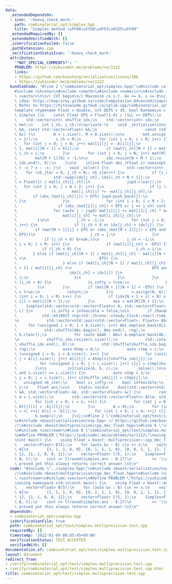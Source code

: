 ```yaml
---
data:
  _extendedDependsOn:
  - icon: ':heavy_check_mark:'
    path: combinatorial_opt/simplex.hpp
    title: "Simplex method \uFF08\u5358\u4F53\u6CD5\uFF09"
  _extendedRequiredBy: []
  _extendedVerifiedWith: []
  _isVerificationFailed: false
  _pathExtension: cpp
  _verificationStatusIcon: ':heavy_check_mark:'
  attributes:
    '*NOT_SPECIAL_COMMENTS*': ''
    PROBLEM: https://yukicoder.me/problems/no/1122
    links:
    - https://github.com/boostorg/serialization/issues/186
    - https://yukicoder.me/problems/no/1122
  bundledCode: "#line 2 \"combinatorial_opt/simplex.hpp\"\n#include <algorithm>\n\
    #include <chrono>\n#include <cmath>\n#include <numeric>\n#include <random>\n#include\
    \ <vector>\n\n// CUT begin\n// Maximize cx s.t. Ax <= b, x >= 0\n// Implementation\
    \ idea: https://kopricky.github.io/code/Computation_Advanced/simplex.html\n//\
    \ Refer to https://hitonanode.github.io/cplib-cpp/combinatorial_opt/simplex.hpp\n\
    template <typename Float = double, int DEPS = 30, bool Randomize = true> struct\
    \ Simplex {\n    const Float EPS = Float(1.0) / (1LL << DEPS);\n    int N, M;\n\
    \    std::vector<int> shuffle_idx;\n    std::vector<int> idx;\n    std::vector<std::vector<Float>>\
    \ mat;\n    int i_ch, j_ch;\n\nprivate:\n    void _initialize(const std::vector<std::vector<Float>>\
    \ &A, const std::vector<Float> &b,\n                     const std::vector<Float>\
    \ &c) {\n        N = c.size(), M = A.size();\n\n        mat.assign(M + 2, std::vector<Float>(N\
    \ + 2));\n        i_ch = M;\n        for (int i = 0; i < M; i++) {\n         \
    \   for (int j = 0; j < N; j++) mat[i][j] = -A[i][j];\n            mat[i][N] =\
    \ 1, mat[i][N + 1] = b[i];\n            if (mat[i_ch][N + 1] > mat[i][N + 1])\
    \ i_ch = i;\n        }\n        for (int j = 0; j < N; j++) mat[M][j] = c[j];\n\
    \        mat[M + 1][N] = -1;\n\n        idx.resize(N + M + 1);\n        std::iota(idx.begin(),\
    \ idx.end(), 0);\n    }\n\n    inline Float abs_(Float x) noexcept { return x\
    \ > -x ? x : -x; }\n    void _solve() {\n        std::vector<int> jupd;\n    \
    \    for (nb_iter = 0, j_ch = N;; nb_iter++) {\n            if (i_ch < M) {\n\
    \                std::swap(idx[j_ch], idx[i_ch + N + 1]);\n                mat[i_ch][j_ch]\
    \ = Float(1) / mat[i_ch][j_ch];\n                jupd.clear();\n             \
    \   for (int j = 0; j < N + 2; j++) {\n                    if (j != j_ch) {\n\
    \                        mat[i_ch][j] *= -mat[i_ch][j_ch];\n                 \
    \       if (abs_(mat[i_ch][j]) > EPS) jupd.push_back(j);\n                   \
    \ }\n                }\n                for (int i = 0; i < M + 2; i++) {\n  \
    \                  if (abs_(mat[i][j_ch]) < EPS or i == i_ch) continue;\n    \
    \                for (auto j : jupd) mat[i][j] += mat[i][j_ch] * mat[i_ch][j];\n\
    \                    mat[i][j_ch] *= mat[i_ch][j_ch];\n                }\n   \
    \         }\n\n            j_ch = -1;\n            for (int j = 0; j < N + 1;\
    \ j++) {\n                if (j_ch < 0 or idx[j_ch] > idx[j]) {\n            \
    \        if (mat[M + 1][j] > EPS or (abs_(mat[M + 1][j]) < EPS and mat[M][j] >\
    \ EPS))\n                        j_ch = j;\n                }\n            }\n\
    \            if (j_ch < 0) break;\n\n            i_ch = -1;\n            for (int\
    \ i = 0; i < M; i++) {\n                if (mat[i][j_ch] < -EPS) {\n         \
    \           if (i_ch < 0) {\n                        i_ch = i;\n             \
    \       } else if (mat[i_ch][N + 1] / mat[i_ch][j_ch] - mat[i][N + 1] / mat[i][j_ch]\
    \ <\n                               -EPS) {\n                        i_ch = i;\n\
    \                    } else if (mat[i_ch][N + 1] / mat[i_ch][j_ch] - mat[i][N\
    \ + 1] / mat[i][j_ch] <\n                                   EPS and\n        \
    \                       idx[i_ch] > idx[i]) {\n                        i_ch =\
    \ i;\n                    }\n                }\n            }\n            if\
    \ (i_ch < 0) {\n                is_infty = true;\n                break;\n   \
    \         }\n        }\n        if (mat[M + 1][N + 1] < -EPS) {\n            infeasible\
    \ = true;\n            return;\n        }\n        x.assign(N, 0);\n        for\
    \ (int i = 0; i < M; i++) {\n            if (idx[N + 1 + i] < N) x[idx[N + 1 +\
    \ i]] = mat[i][N + 1];\n        }\n        ans = mat[M][N + 1];\n    }\n\npublic:\n\
    \    Simplex(std::vector<std::vector<Float>> A, std::vector<Float> b, std::vector<Float>\
    \ c) {\n        is_infty = infeasible = false;\n\n        if (Randomize) {\n \
    \           std::mt19937 rng(std::chrono::steady_clock::now().time_since_epoch().count());\n\
    \n            std::vector<std::pair<std::vector<Float>, Float>> Abs;\n       \
    \     for (unsigned i = 0; i < A.size(); i++) Abs.emplace_back(A[i], b[i]);\n\
    \            std::shuffle(Abs.begin(), Abs.end(), rng);\n            A.clear(),\
    \ b.clear();\n            for (auto &&Ab : Abs) A.emplace_back(Ab.first), b.emplace_back(Ab.second);\n\
    \n            shuffle_idx.resize(c.size());\n            std::iota(shuffle_idx.begin(),\
    \ shuffle_idx.end(), 0);\n            std::shuffle(shuffle_idx.begin(), shuffle_idx.end(),\
    \ rng);\n            auto Atmp = A;\n            auto ctmp = c;\n            for\
    \ (unsigned i = 0; i < A.size(); i++) {\n                for (unsigned j = 0;\
    \ j < A[i].size(); j++) A[i][j] = Atmp[i][shuffle_idx[j]];\n            }\n  \
    \          for (unsigned j = 0; j < c.size(); j++) c[j] = ctmp[shuffle_idx[j]];\n\
    \        }\n\n        _initialize(A, b, c);\n        _solve();\n\n        if (Randomize\
    \ and x.size() == c.size()) {\n            auto xtmp = x;\n            for (unsigned\
    \ j = 0; j < c.size(); j++) x[shuffle_idx[j]] = xtmp[j];\n        }\n    }\n \
    \   unsigned nb_iter;\n    bool is_infty;\n    bool infeasible;\n    std::vector<Float>\
    \ x;\n    Float ans;\n\n    static void\n    dual(std::vector<std::vector<Float>>\
    \ &A, std::vector<Float> &b, std::vector<Float> &c) {\n        const int n = b.size(),\
    \ m = c.size();\n        std::vector<std::vector<Float>> At(m, std::vector<Float>(n));\n\
    \        for (int i = 0; i < n; ++i) {\n            for (int j = 0; j < m; ++j)\
    \ At[j][i] = -A[i][j];\n        }\n        A = At;\n        for (int i = 0; i\
    \ < n; ++i) b[i] = -b[i];\n        for (int j = 0; j < m; ++j) c[j] = -c[j];\n\
    \        b.swap(c);\n    }\n};\n#line 2 \"combinatorial_opt/test/simplex.multiprecision.test.cpp\"\
    \n#include <boost/serialization/nvp.hpp> // https://github.com/boostorg/serialization/issues/186\n\
    //\n#include <boost/multiprecision/cpp_dec_float.hpp>\n#line 6 \"combinatorial_opt/test/simplex.multiprecision.test.cpp\"\
    \n#include <iostream>\n#line 8 \"combinatorial_opt/test/simplex.multiprecision.test.cpp\"\
    \n#define PROBLEM \"https://yukicoder.me/problems/no/1122\"\nusing namespace std;\n\
    \nint main() {\n    using Float = boost::multiprecision::cpp_dec_float_50;\n \
    \   vector<Float> B(5);\n    for (auto &x : B) cin >> x;\n    vector<vector<Float>>\
    \ A{\n        {1, 1, 1, 0, 0}, {0, 1, 1, 1, 0}, {0, 0, 1, 1, 1}, {1, 0, 0, 1,\
    \ 1}, {1, 1, 0, 0, 1}};\n    vector<Float> C(5, 1);\n    Simplex<Float, 30> simplex(A,\
    \ B, C);\n    cout << llround(simplex.ans - 0.17)\n         << '\\n'; // I haven't\
    \ proved yet this always returns correct answer.\n}\n"
  code: "#include \"../simplex.hpp\"\n#include <boost/serialization/nvp.hpp> // https://github.com/boostorg/serialization/issues/186\n\
    //\n#include <boost/multiprecision/cpp_dec_float.hpp>\n#include <cmath>\n#include\
    \ <iostream>\n#include <vector>\n#define PROBLEM \"https://yukicoder.me/problems/no/1122\"\
    \nusing namespace std;\n\nint main() {\n    using Float = boost::multiprecision::cpp_dec_float_50;\n\
    \    vector<Float> B(5);\n    for (auto &x : B) cin >> x;\n    vector<vector<Float>>\
    \ A{\n        {1, 1, 1, 0, 0}, {0, 1, 1, 1, 0}, {0, 0, 1, 1, 1}, {1, 0, 0, 1,\
    \ 1}, {1, 1, 0, 0, 1}};\n    vector<Float> C(5, 1);\n    Simplex<Float, 30> simplex(A,\
    \ B, C);\n    cout << llround(simplex.ans - 0.17)\n         << '\\n'; // I haven't\
    \ proved yet this always returns correct answer.\n}\n"
  dependsOn:
  - combinatorial_opt/simplex.hpp
  isVerificationFile: true
  path: combinatorial_opt/test/simplex.multiprecision.test.cpp
  requiredBy: []
  timestamp: '2022-01-09 00:05:45+09:00'
  verificationStatus: TEST_ACCEPTED
  verifiedWith: []
documentation_of: combinatorial_opt/test/simplex.multiprecision.test.cpp
layout: document
redirect_from:
- /verify/combinatorial_opt/test/simplex.multiprecision.test.cpp
- /verify/combinatorial_opt/test/simplex.multiprecision.test.cpp.html
title: combinatorial_opt/test/simplex.multiprecision.test.cpp
---
```

